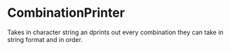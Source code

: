 # CombinationPrinter
Takes in character string an dprints out every combination they can take in string format and in order.
